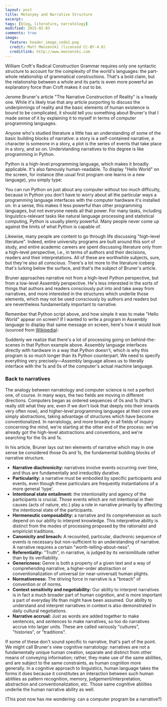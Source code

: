```yaml
---
layout: post
title: Metonymy and Narrative Structure
excerpt: 
tags: [blog, literature, narratology]
modified: 2015-02-03
comments: true
image:
  feature: header_image_code2.png
  credit: Matt Menzenski (licensed CC-BY-4.0)
  creditlink: http://www.menzenski.com
---
```


William Croft's Radical Construction Grammar requires
only one syntactic structure to account for the complexity of the
world's languages: the part-whole relationship of grammatical
constructions. That's a bold claim, but the relationship between a
whole and its parts is even more powerful an explanatory force than
Croft makes it out to be.

Jerome Bruner's article "The Narrative Construction of Reality" is a
heady one. While it's likely true that any article purporting to
discuss the underpinnings of reality and the basic elements of human
existence is bound to be complicated, it should tell you something
about Bruner's that I made sense of it by explaining it to myself in
terms of computer programming languages.

Anyone who's studied literature a little has an understanding of some
of the basic building blocks of narrative: a story is a self-contained
narrative, a character is someone in a story, a plot is the series of
events that take place in a story, and so on. Understanding narratives
to this degree is like programming in Python.

Python is a high-level programming language, which makes it broadly
applicable. It's also famously human-readable. To display "Hello
World" on the screen, for instance (the usual first program one learns
in a new language), you simply type:

<script src="https://gist.github.com/menzenski/0b8d0e2ab7f08a864fc5.js"></script>

You can run Python on just about any computer without too
much difficulty, because in Python you don't have to worry about all the
particular ways a programming language interfaces with the computer
hardware it's installed on. In a sense, this makes it less powerful
than other programming languages, but not everyone needs all that
power. For many tasks, including linguistics-relevant tasks like
natural language processing and statistical computing, Python is
usually plenty powerful. Many people never come up against the limits
of what Python is capable of.

Likewise, many people are content to go through life discussing
"high-level literature". Indeed, entire university programs are
built around this sort of study, and entire academic careers are spent
discussing literature only from a high-level perspective, i.e., in
terms of authors and their decisions, readers and their
interpretations. All of these are worthwhile subjects, sure, but
they're also all *conscious*. There's a lot more to the literature
iceberg that's lurking below the surface, and that's the subject of
Bruner's article.

Bruner approaches narrative not from a high-level Python perspective,
but from a low-level Assembly perspective. He's less interested in the
sorts of things that authors and readers consciously put into and take
away from narratives, and more interested in the structures which
underlie those elements, which may not be used consciously by authors
and readers but are nevertheless fundamentally important to
narrative.

Remember that Python script above, and how simple it was to make
"Hello World" appear on screen? If I wanted to write a program in
Assembly language to display that same message on screen, here's how it
would look (sourced from
[Wikipedia](http://en.wikipedia.org/wiki/List_of_Hello_world_program_examples)):

<script src="https://gist.github.com/menzenski/74dab45619ca69a00df3.js"></script>

Suddenly we realize that there's a lot of processing going on
behind-the-scenes in that Python example above. Assembly language
interfaces directly with hardware in a way that Python doesn't, which
is why this program is so much longer than its Python counterpart. We
need to specify everything very precisely—Assembly language allows us
to literally interface with the 1s and 0s of the computer's actual
machine language.

### Back to narratives

The analogy between narratology and computer science is not a
perfect one, of course. In many ways, the two fields are moving in
different directions. Computers began as ordered sequences of 0s and
1s (that's really still what they are, even if we don't look that
deeply into their innards very often now), and higher-level
programming languages at their core are simply abstractions, taking
advantage of structures which have become conventionalized. In
narratology, and more broadly in all fields of inquiry concerning the
mind, we're starting at the other end of the process: we've already
got the high-level abstractions and conventions, and we're searching
for the 0s and 1s.

In his article, Bruner lays out ten elements of narrative which may in
one sense be considered those 0s and 1s, the fundamental building
blocks of narrative structure.

* **Narrative diachronicity:** narratives involve events occurring
  over time, and thus are fundamentally and irreducibly durative.
* **Particularity:** a narrative must be embodied by specific
  participants and events, even though these particulars are
  frequently instantiations of a more general 'type'.
* **Intentional state entailment:** the intentionality and agency of
  the participants is crucial. Those events which are not intentional
  in their causes (acts of nature, etc.) play a role in narrative
  primarily by affecting the intentional state of the participants.
* **Hermeneutic composability:** a narrative and its comprehension as
  such depend on our ability to interpret knowledge. This interpretive
  ability is distinct from the modes of processing proposed by the
  rationalist and empiricist traditions.
* **Canonicity and breach:** A recounted, particular, diachronic
  sequence of events is necessary but non-sufficient to an
  understanding of narrative. A narrative requires a certain
  "worth-telling-about-ness".
* **Referentiality:** "Truth", in narrative, is judged by its
  verisimilitude rather than by its verifiability.
* **Genericness:** Genre is both a property of a given text and a way
  of comprehending narrative, a higher-order abstraction or
  conventionalization of universal (or near-universal) human plights.
* **Normativeness:** The driving force in narrative is a "breach" of
  convention or of norms.
* **Context sensitivity and negotiability:** Our ability to interpret
  narratives is in fact a much broader part of human cognition, and is
  more important a part of everyday life than might have been
  assumed. Our ability to understand and interpret narratives in
  context is also demonstrated in daily cultural negotiations.
* **Narrative accrual:** Just as words are added together to make
  sentences, and sentences to make narratives, so too do narratives
  accrue into larger units. These are called variously "cultures",
  "histories", or "traditions".

If some of these don't sound specific to narrative, that's part of the
point. We might call Bruner's view cognitive narratology: narratives
are not a fundamentally unique human creation, separate and distinct
from other means of conveying information; rather, they make use of
the same abilities, and are subject to the same constraints, as human
cognition more generally. In a cognitive approach to linguistics,
human language takes the forms it does because it constitutes an
interaction between such human abilities as pattern recognition,
memory, judgement/interpretation, abstraction and conventionalization,
etc. Those same cognitive abliities underlie the human narrative
ability as well.

(This post now has me wondering: can a computer program be a narrative?)
